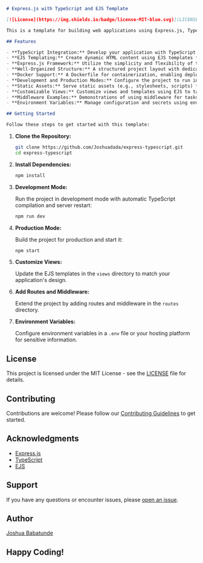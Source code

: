 ```markdown
# Express.js with TypeScript and EJS Template

[![License](https://img.shields.io/badge/license-MIT-blue.svg)](LICENSE)

This is a template for building web applications using Express.js, TypeScript, and the EJS view engine. It provides a solid foundation for developing server-side rendered web applications with a focus on maintainability, scalability, and best practices.

## Features

- **TypeScript Integration:** Develop your application with TypeScript's static typing and modern JavaScript features.
- **EJS Templating:** Create dynamic HTML content using EJS templates for server-side rendering.
- **Express.js Framework:** Utilize the simplicity and flexibility of the Express.js framework for building web applications.
- **Well-Organized Structure:** A structured project layout with dedicated directories for routes, views, and static assets.
- **Docker Support:** A Dockerfile for containerization, enabling deployment to container orchestration platforms.
- **Development and Production Modes:** Configure the project to run in different environments with environment-specific settings.
- **Static Assets:** Serve static assets (e.g., stylesheets, scripts) for enhancing your application's user interface.
- **Customizable Views:** Customize views and templates using EJS to tailor the visual representation of your application.
- **Middleware Examples:** Demonstrations of using middleware for tasks such as authentication, error handling, and request processing.
- **Environment Variables:** Manage configuration and secrets using environment variables for improved security and configurability.

## Getting Started

Follow these steps to get started with this template:
```
1. **Clone the Repository:**

   ```bash
   git clone https://github.com/Joshuadada/express-typescript.git
   cd express-typescript
   ```

2. **Install Dependencies:**

   ```bash
   npm install
   ```

3. **Development Mode:**

   Run the project in development mode with automatic TypeScript compilation and server restart:

   ```bash
   npm run dev
   ```

4. **Production Mode:**

   Build the project for production and start it:

   ```bash
   npm start
   ```

5. **Customize Views:**

   Update the EJS templates in the `views` directory to match your application's design.

6. **Add Routes and Middleware:**

   Extend the project by adding routes and middleware in the `routes` directory.

7. **Environment Variables:**

   Configure environment variables in a `.env` file or your hosting platform for sensitive information.

## License

This project is licensed under the MIT License - see the [LICENSE](LICENSE) file for details.

## Contributing

Contributions are welcome! Please follow our [Contributing Guidelines](CONTRIBUTING.md) to get started.

## Acknowledgments

- [Express.js](https://expressjs.com/)
- [TypeScript](https://www.typescriptlang.org/)
- [EJS](https://ejs.co/)

## Support

If you have any questions or encounter issues, please [open an issue](https://github.com//Joshuadada/express-typescript/issues).

## Author

[Joshua Babatunde](https://github.com/Joshuadada)

## Happy Coding!
